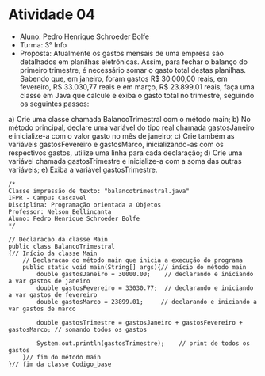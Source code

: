 # Atividade 04

* Aluno: Pedro Henrique Schroeder Bolfe
* Turma: 3° Info 
* Proposta: Atualmente os gastos mensais de uma empresa são detalhados em planilhas eletrônicas. Assim, para fechar o balanço do
primeiro trimestre, é necessário somar o gasto total destas planilhas. Sabendo que, em janeiro, foram gastos R$ 30.000,00 reais, em fevereiro, R$ 33.030,77 reais e em março, R$ 23.899,01 reais, faça uma classe em Java que calcule e exiba o gasto total no trimestre, seguindo os seguintes passos:

a) Crie uma classe chamada BalancoTrimestral com o método main;
b) No método principal, declare uma variável do tipo real chamada gastosJaneiro e inicialize-a com o valor gasto no mês de janeiro;
c) Crie também as variáveis gastosFevereiro e gastosMarco, inicializando-as com os respectivos gastos, utilize uma linha para cada declaração;
d) Crie uma variável chamada gastosTrimestre e inicialize-a com a soma das outras variáveis;
e) Exiba a variável gastosTrimestre.

```
/*
Classe impressão de texto: "balancotrimestral.java"
IFPR - Campus Cascavel
Disciplina: Programação orientada a Objetos
Professor: Nelson Bellincanta
Aluno: Pedro Henrique Schroeder Bolfe
*/

// Declaracao da classe Main
public class BalancoTrimestral
{// Início da classe Main
    // Declaracao do método main que inicia a execução do programa
	public static void main(String[] args){// início do método main
	    double gastosJaneiro = 30000.00;    // declarando e iniciando a var gastos de janeiro 
        double gastosFevereiro = 33030.77;  // declarando e iniciando a var gastos de fevereiro 
        double gastosMarco = 23899.01;     // declarando e iniciando a var gastos de marco 

        double gastosTrimestre = gastosJaneiro + gastosFevereiro + gastosMarco; // somando todos os gastos

        System.out.println(gastosTrimestre);    // print de todos os gastos 
	}// fim do método main
}// fim da classe Codigo_base
